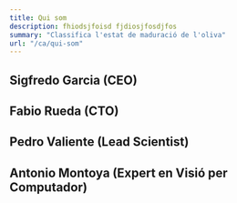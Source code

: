 ```yaml
---
title: Qui som
description: fhiodsjfoisd fjdiosjfosdjfos
summary: "Classifica l'estat de maduració de l'oliva"
url: "/ca/qui-som"
---
```




## Sigfredo Garcia (CEO)

## Fabio Rueda (CTO)

## Pedro Valiente (Lead Scientist)

## Antonio Montoya (Expert en Visió per Computador)
